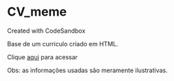# CV_meme
Created with CodeSandbox
<p>Base de um curriculo criado em HTML.</p>
<p>Clique <a href="https://puwfm.csb.app/" target="_blank">aqui</a> para acessar</p>
<p>Obs: as informações usadas são meramente ilustrativas.</p>

